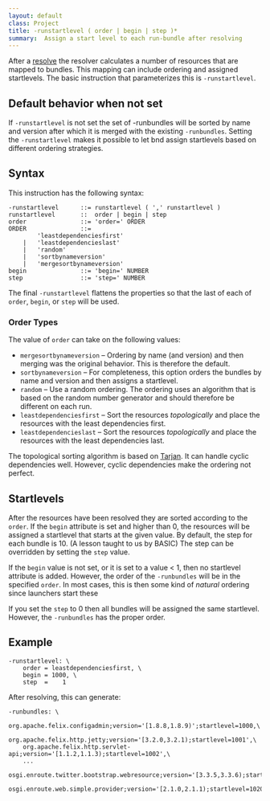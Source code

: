 ```yaml
---
layout: default
class: Project
title: -runstartlevel ( order | begin | step )*
summary:  Assign a start level to each run-bundle after resolving 
---
```


After a [resolve][1] the resolver calculates a number of resources that are mapped to bundles. This mapping can
include ordering and assigned startlevels. The basic instruction that parameterizes this is `-runstartlevel`. 

## Default behavior when not set

If `-runstartlevel` is not set the set of -runbundles will be sorted by name and version after which it is merged with the existing
`-runbundles`. Setting the `-runstartlevel` makes it possible to let bnd assign startlevels based on different
ordering strategies.

## Syntax

This instruction has the following syntax:

    -runstartlevel      ::= runstartlevel ( ',' runstartlevel )
    runstartlevel       ::  order | begin | step
    order               ::= 'order=' ORDER
    ORDER               ::= 
            'leastdependenciesfirst' 
        |   'leastdependencieslast'
        |   'random'
        |   'sortbynameversion'
        |   'mergesortbynameversion'
    begin               ::= 'begin=' NUMBER
    step                ::= 'step=' NUMBER

The final `-runstartlevel` flattens the properties so that the last of each of `order`, `begin`, or `step` will be used.

### Order Types

The value of `order` can take on the following values:

* `mergesortbynameversion` – Ordering by name (and version) and then merging was the original behavior. This is therefore the default.
* `sortbynameversion` – For completeness, this option orders the bundles by name and version and then assigns a startlevel.
* `random` – Use a random ordering. The ordering uses an algorithm that is based on the random number generator and should therefore 
  be different on each run.
* `leastdependenciesfirst` – Sort the resources _topologically_ and place the resources with the least dependencies first.
* `leastdependencieslast` – Sort the resources _topologically_ and place the resources with the least dependencies last.

The topological sorting algorithm is based on [Tarjan][2]. It can handle cyclic dependencies well. However, cyclic dependencies
make the ordering not perfect.

## Startlevels

After the resources have been resolved they are sorted according to the `order`. If the `begin` attribute is set and
higher than 0, the resources will be assigned a startlevel that starts at the given value. By default, the step for each
bundle is 10. (A lesson taught to us by BASIC) The step can be overridden by setting the `step` value.

If the `begin` value is not set, or it is set to a value < 1, then no startlevel attribute is added. However, the
order of the `-runbundles` will be in the specified `order`. In most cases, this is then some kind of _natural_ ordering
since launchers start these 

If you set the `step` to 0 then all bundles will be assigned the same startlevel. However, the `-runbundles` has the proper 
order. 

## Example

    -runstartlevel: \
        order = leastdependenciesfirst, \
        begin = 1000, \
        step  =    1

After resolving, this can generate:

	-runbundles: \
		org.apache.felix.configadmin;version='[1.8.8,1.8.9)';startlevel=1000,\
		org.apache.felix.http.jetty;version='[3.2.0,3.2.1);startlevel=1001',\
		org.apache.felix.http.servlet-api;version='[1.1.2,1.1.3);startlevel=1002',\
		...
		osgi.enroute.twitter.bootstrap.webresource;version='[3.3.5,3.3.6);startlevel=1019',\
		osgi.enroute.web.simple.provider;version='[2.1.0,2.1.1);startlevel=1020'

[1]: /chapters/250-resolving.html
[2]: https://en.wikipedia.org/wiki/Tarjan%27s_strongly_connected_components_algorithm
